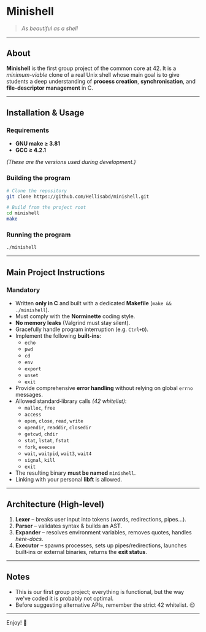 # Minishell

> *As beautiful as a shell*

---

## About

**Minishell** is the first group project of the common core at 42. It is a *minimum-viable* clone of a real Unix shell whose main goal is to give students a deep understanding of **process creation**, **synchronisation**, and **file-descriptor management** in C.

---

## Installation & Usage

### Requirements

- **GNU make ≥ 3.81**
- **GCC ≥ 4.2.1**

*(These are the versions used during development.)*

### Building the program

```bash
# Clone the repository
git clone https://github.com/Hellisabd/minishell.git

# Build from the project root
cd minishell
make
```

### Running the program

```bash
./minishell
```

---

## Main Project Instructions

### Mandatory

- Written **only in C** and built with a dedicated **Makefile** (`make && ./minishell`).
- Must comply with the **Norminette** coding style.
- **No memory leaks** (Valgrind must stay silent).
- Gracefully handle program interruption (e.g. `Ctrl+D`).
- Implement the following **built‑ins**:
  - `echo`
  - `pwd`
  - `cd`
  - `env`
  - `export`
  - `unset`
  - `exit`
- Provide comprehensive **error handling** without relying on global `errno` messages.
- Allowed standard‑library calls *(42 whitelist)*:
  - `malloc`, `free`
  - `access`
  - `open`, `close`, `read`, `write`
  - `opendir`, `readdir`, `closedir`
  - `getcwd`, `chdir`
  - `stat`, `lstat`, `fstat`
  - `fork`, `execve`
  - `wait`, `waitpid`, `wait3`, `wait4`
  - `signal`, `kill`
  - `exit`
- The resulting binary **must be named** `minishell`.
- Linking with your personal **libft** is allowed.
---

## Architecture (High‑level)

1. **Lexer** – breaks user input into tokens (words, redirections, pipes…).
2. **Parser** – validates syntax & builds an AST.
3. **Expander** – resolves environment variables, removes quotes, handles *here-docs*.
4. **Executor** – spawns processes, sets up pipes/redirections, launches built‑ins or external binaries, returns the **exit status**.

---

## Notes
- This is our first group project; everything is functional, but the way we've coded it is probably not optimal.
- Before suggesting alternative APIs, remember the strict 42 whitelist. 😉

---

Enjoy! 🎉
